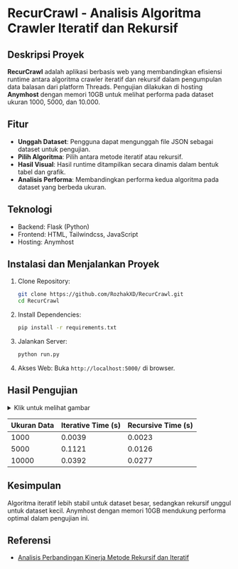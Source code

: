 # RecurCrawl - Analisis Algoritma Crawler Iteratif dan Rekursif

## Deskripsi Proyek
**RecurCrawl** adalah aplikasi berbasis web yang membandingkan efisiensi runtime antara algoritma crawler iteratif dan rekursif dalam pengumpulan data balasan dari platform Threads. Pengujian dilakukan di hosting **Anymhost** dengan memori 10GB untuk melihat performa pada dataset ukuran 1000, 5000, dan 10.000.

## Fitur
- **Unggah Dataset**: Pengguna dapat mengunggah file JSON sebagai dataset untuk pengujian.
- **Pilih Algoritma**: Pilih antara metode iteratif atau rekursif.
- **Hasil Visual**: Hasil runtime ditampilkan secara dinamis dalam bentuk tabel dan grafik.
- **Analisis Performa**: Membandingkan performa kedua algoritma pada dataset yang berbeda ukuran.

## Teknologi
- Backend: Flask (Python)
- Frontend: HTML, Tailwindcss, JavaScript
- Hosting: Anymhost

## Instalasi dan Menjalankan Proyek
1. Clone Repository:

    ```bash
    git clone https://github.com/RozhakXD/RecurCrawl.git
    cd RecurCrawl
    ```
2. Install Dependencies:

    ```bash
    pip install -r requirements.txt
    ```
3. Jalankan Server:

    ```bash
    python run.py
    ```
4. Akses Web: Buka `http://localhost:5000/` di browser.

## Hasil Pengujian
<details>
  <summary>Klik untuk melihat gambar</summary>

  ![RecurCrawl - Analisis Algoritma](https://github.com/user-attachments/assets/9e275350-a0dd-4126-937c-7f16ce453bee)

</details>

| Ukuran Data | Iterative Time (s) | Recursive Time (s) |
|:------------|:-------------------|:-------------------|
| 1000        | 0.0039             | 0.0023             |
| 5000        | 0.1121             | 0.0126             |
| 10000       | 0.0392             | 0.0277             |

## Kesimpulan
Algoritma iteratif lebih stabil untuk dataset besar, sedangkan rekursif unggul untuk dataset kecil. Anymhost dengan memori 10GB mendukung performa optimal dalam pengujian ini.

## Referensi
- [Analisis Perbandingan Kinerja Metode Rekursif dan Iteratif](https://ojs.unikom.ac.id/index.php/komputika/article/view/5493)
